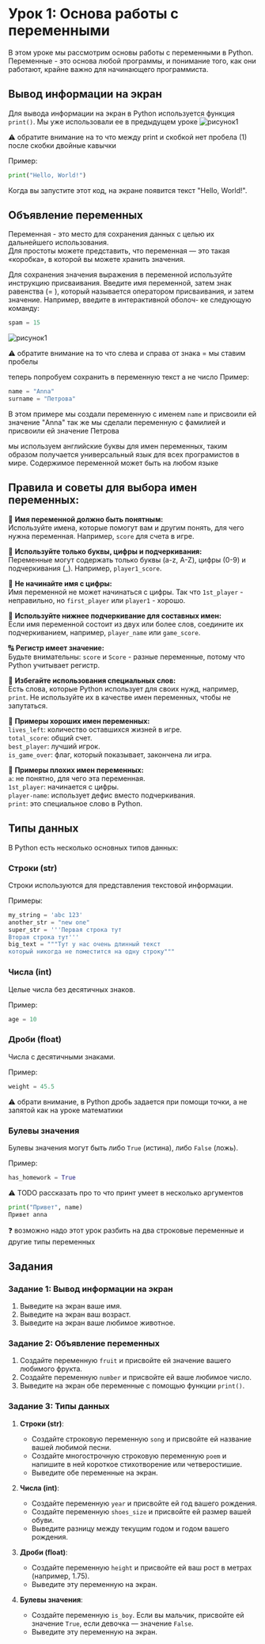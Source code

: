# Урок 1: Основа работы с переменными

В этом уроке мы рассмотрим основы работы с переменными в Python. Переменные - это основа любой программы, и понимание того, как они работают, крайне важно для начинающего программиста.

## Вывод информации на экран

Для вывода информации на экран в Python используется функция `print()`.
Мы уже использовали ее в предыдущем уроке
![рисунок1](images/u1_img0.png)

:warning: обратите внимание на то что между print и скобкой нет пробела (1)  
после скобки двойные кавычки

Пример:
```python
print("Hello, World!")
```
Когда вы запустите этот код, на экране появится текст "Hello, World!".

## Объявление переменных

Переменная - это место для сохранения данных с целью их дальнейшего использования.   
Для простоты можете представить, что переменная — это такая «коробка», в которой вы можете хранить значения.   

Для сохранения значения выражения в переменной используйте инструкцию присваивания. 
Введите имя переменной, затем знак равенства (= ), который называется оператором
присваивания, и затем значение. Например, введите в интерактивной оболоч-
ке следующую команду:
```python
spam = 15
```


![рисунок1](images/u1_img1.png)

:warning: обратите внимание на то что слева и справа от знака = мы ставим пробелы

теперь попробуем сохранить в переменную текст а не число
Пример:
```python
name = "Anna"
surname = "Петрова"
```
В этом примере мы создали переменную с именем `name` и присвоили ей значение "Anna"
так же мы сделали переменную  с фамилией и присвоили ей значение Петрова

мы используем английские буквы для имен переменных, таким образом получается универсальный язык для всех програмистов в мире.
Содержимое переменной может быть на любом языке

## Правила и советы для выбора имен переменных:

📛 **Имя переменной должно быть понятным:**  
Используйте имена, которые помогут вам и другим понять, для чего нужна переменная. Например, `score` для счета в игре.  

🔡 **Используйте только буквы, цифры и подчеркивания:**  
Переменные могут содержать только буквы (a-z, A-Z), цифры (0-9) и подчеркивания (_). Например, `player1_score`.  

🚫 **Не начинайте имя с цифры:**  
Имя переменной не может начинаться с цифры. Так что `1st_player` - неправильно, но `first_player` или `player1` - хорошо.  

🐫 **Используйте нижнее подчеркивание для составных имен:**  
Если имя переменной состоит из двух или более слов, соедините их подчеркиванием, например, `player_name` или `game_score`.  

🔠 **Регистр имеет значение:**  
Будьте внимательны: `score` и `Score` - разные переменные, потому что Python учитывает регистр.  

🚷 **Избегайте использования специальных слов:**  
Есть слова, которые Python использует для своих нужд, например, `print`. Не используйте их в качестве имен переменных, чтобы не запутаться.  

🎉 **Примеры хороших имен переменных:**  
`lives_left`: количество оставшихся жизней в игре.  
`total_score`: общий счет.  
`best_player`: лучший игрок.  
`is_game_over`: флаг, который показывает, закончена ли игра.  

🚨 **Примеры плохих имен переменных:**  
`a`: не понятно, для чего эта переменная.  
`1st_player`: начинается с цифры.  
`player-name`: использует дефис вместо подчеркивания.  
`print`: это специальное слово в Python.  

## Типы данных

В Python есть несколько основных типов данных:

### Строки  (str)

Строки используются для представления текстовой информации. 

Примеры:
```python
my_string = 'abc 123'
another_str = "new one"
super_str = '''Первая строка тут
Вторая строка тут'''
big_text = """Тут у нас очень длинный текст
который никогда не поместится на одну строку"""
```

### Числа (int)

Целые числа без десятичных знаков. 

Пример:
```python
age = 10
```

### Дроби (float)

Числа с десятичными знаками. 

Пример:
```python
weight = 45.5
```
:warning: обрати внимание, в Python дробь задается при помощи точки, а не запятой как на уроке математики

### Булевы значения

Булевы значения могут быть либо `True` (истина), либо `False` (ложь). 

Пример:
```python
has_homework = True
```

:warning: TODO рассказать про то что принт умеет в несколько аргументов
```python
print("Привет", name)
Привет anna

```
:question:
возможно надо этот урок разбить на два
строковые переменные и другие типы переменных
## Задания

### Задание 1: Вывод информации на экран

1. Выведите на экран ваше имя.
2. Выведите на экран ваш возраст.
3. Выведите на экран ваше любимое животное.

### Задание 2: Объявление переменных

1. Создайте переменную `fruit` и присвойте ей значение вашего любимого фрукта.
2. Создайте переменную `number` и присвойте ей ваше любимое число.
3. Выведите на экран обе переменные с помощью функции `print()`.

### Задание 3: Типы данных

1. **Строки (str)**:
   - Создайте строковую переменную `song` и присвойте ей название вашей любимой песни.
   - Создайте многострочную строковую переменную `poem` и напишите в ней короткое стихотворение или четверостишие.
   - Выведите обе переменные на экран.

2. **Числа (int)**:
   - Создайте переменную `year` и присвойте ей год вашего рождения.
   - Создайте переменную `shoes_size` и присвойте ей размер вашей обуви.
   - Выведите разницу между текущим годом и годом вашего рождения.

3. **Дроби (float)**:
   - Создайте переменную `height` и присвойте ей ваш рост в метрах (например, 1.75).
   - Выведите эту переменную на экран.

4. **Булевы значения**:
   - Создайте переменную `is_boy`. Если вы мальчик, присвойте ей значение `True`, если девочка — значение `False`.
   - Выведите эту переменную на экран.
